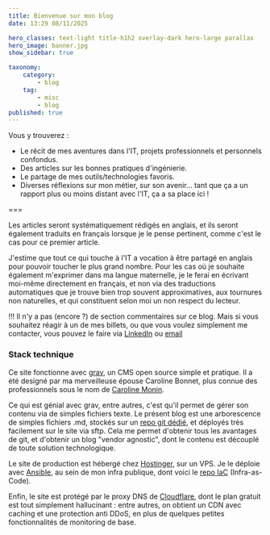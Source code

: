 ```yaml
---
title: Bienvenue sur mon blog
date: 13:29 08/11/2025

hero_classes: text-light title-h1h2 overlay-dark hero-large parallax
hero_image: banner.jpg
show_sidebar: true

taxonomy:
    category: 
        - blog
    tag: 
        - misc
        - blog
published: true
---
```


Vous y trouverez :
- Le récit de mes aventures dans l'IT, projets professionnels et personnels confondus.
- Des articles sur les bonnes pratiques d'ingénierie.
- Le partage de mes outils/technologies favoris.
- Diverses réflexions sur mon métier, sur son avenir... tant que ça a un rapport plus ou moins distant avec l'IT, ça a sa place ici !

===

Les articles seront systématiquement rédigés en anglais, et ils seront également traduits en français lorsque je le pense pertinent, comme c'est le cas pour ce premier article.

J'estime que tout ce qui touche à l'IT a vocation à être partagé en anglais pour pouvoir toucher le plus grand nombre. Pour les cas où je souhaite également m'exprimer dans ma langue maternelle, je le ferai en écrivant moi-même directement en français, et non via des traductions automatiques que je trouve bien trop souvent approximatives, aux tournures non naturelles, et qui constituent selon moi un non respect du lecteur.

!!! Il n'y a pas (encore ?) de section commentaires sur ce blog. Mais si vous souhaitez réagir à un de mes billets, ou que vous voulez simplement me contacter, vous pouvez le faire via [LinkedIn](https://www.linkedin.com/in/quentin-bonnet-1235a8b8/) ou [email](mailto:quentin@bonnet.software)

### Stack technique

Ce site fonctionne avec [grav](https://github.com/getgrav/grav), un CMS open source simple et pratique. Il a été designé par ma merveilleuse épouse Caroline Bonnet, plus connue des professionnels sous le nom de [Caroline Monin](https://cmonin.dev).

Ce qui est génial avec grav, entre autres, c'est qu'il permet de gérer son contenu via de simples fichiers texte. Le présent blog est une arborescence de simples fichiers .md, stockés sur un [repo git dédié](https://github.com/le-quentin/blog), et déployés très facilement sur le site via sftp. Cela me permet d'obtenir tous les avantages de git, et d'obtenir un blog "vendor agnostic", dont le contenu est découplé de toute solution technologique.

Le site de production est hébergé chez [Hostinger](https://www.hostinger.com), sur un VPS. Je le déploie avec [Ansible](https://docs.ansible.com), au sein de mon infra publique, dont voici le [repo IaC](https://github.com/le-quentin/public-infra) (Infra-as-Code).

Enfin, le site est protégé par le proxy DNS de [Cloudflare](https://www.cloudflare.com), dont le plan gratuit est tout simplement hallucinant : entre autres, on obtient un CDN avec caching et une protection anti DDoS, en plus de quelques petites fonctionnalités de monitoring de base.
